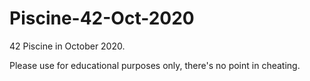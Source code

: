 # Piscine-42-Oct-2020
42 Piscine in October 2020. 

Please use for educational purposes only, there's no point in cheating.
